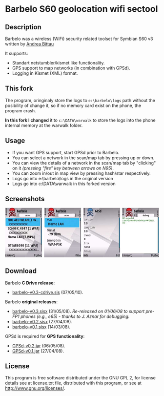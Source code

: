 # Barbelo S60 geolocation wifi sectool

## Description
Barbelo was a wireless (WiFi) security related toolset for Symbian S60 v3 written by [Andrea Bittau](mailto:a.bittau@cs.ucl.ac.uk)

It supports:
- Standart netstumbler/kismet like functionality. 
- GPS support to map networks (in combination with GPSd). 
- Logging in Kismet (XML) format. 

## This fork
The program, oringinaly store the logs to `e:\barbelo\logs` path without the posibility of change it, so if no memory card exist on the phone, the program crash. 

**In this fork I changed** it to `c:\DATA\warwalk` to store the logs into the phone internal memory at the warwalk folder. 

## Usage
- If you want GPS support, start GPSd prior to Barbelo.
- You can select a network in the scan/map tab by pressing up or down.
- You can view the details of a network in the scan/map tab by "clicking" on it _(pressing "fire" key between arrows on N95)_.
- You can zoom in/out in map view by pressing hash/star respectively.
- Logs go into e:\barbelo\logs in the original version
- Logs go into c:\DATA\warwalk in this forked version

## Screenshots
![Screenshot](https://raw.githubusercontent.com/multipetros/barbelo/master/.github/screenshot.jpg)

## Download
Barbelo **C Drive release**:
- [barbelo-v0.3-cdrive.sis](https://github.com/multipetros/barbelo/releases/download/v0.3/barbelo-v0.3-cdrive.sis) (07/05/10). 

Barbelo **original releases**:
- [barbelo-v0.3.sisx](https://github.com/multipetros/barbelo/releases/download/v0.3/barbelo-v0.3.sisx) (31/05/08). _Re-released on 01/06/08 to support pre-FP1 phones (e.g., e65) - thanks to J. Aznar for debugging._
- [barbelo-v0.2.sisx](https://github.com/multipetros/barbelo/releases/download/v0.3/barbelo-v0.2.sisx) (27/04/08).
- [barbelo-v0.1.sisx](https://github.com/multipetros/barbelo/releases/download/v0.3/barbelo-v0.1.sisx) (14/03/08).

GPSd is required for **GPS functionality**:

- [GPSd-v0.2.jar](https://github.com/multipetros/barbelo/releases/download/v0.3/GPSd-v0.2.jar) (06/05/08).
- [GPSd-v0.1.jar](https://github.com/multipetros/barbelo/releases/download/v0.3/GPSd-v0.1.jar) (27/04/08).

## License
This program is free software distributed under the GNU GPL 2, for license details see at license.txt file, distributed with this program, or see at http://www.gnu.org/licenses/.